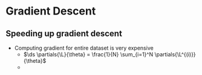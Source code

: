 # Gradient Descent

$$
\newcommand{\x}{\mathbf x}
\newcommand{\E}{\mathbb E}
\DeclareMathOperator*{\Var}{Var}
\newcommand{\abs}[1]{\left\lvert #1 \right\rvert}
\newcommand{\brackets}[1]{\left[ #1 \right]}
\DeclareMathOperator*{\argmin}{argmin}
\newcommand{\given}{\,\vert\,}
\newcommand{\L}{\mathcal L}
\newcommand{\D}{\mathcal D}
\newcommand{\partials}[2]{\frac{\partial #1}{\partial #2}}
$$

## Speeding up gradient descent

- Computing gradient for entire dataset is very expensive
  - $\ds \partials{\L}{\theta} = \frac{1}{N} \sum_{i=1}^N \partials{\L^{(i)}}{\theta}$
  - 